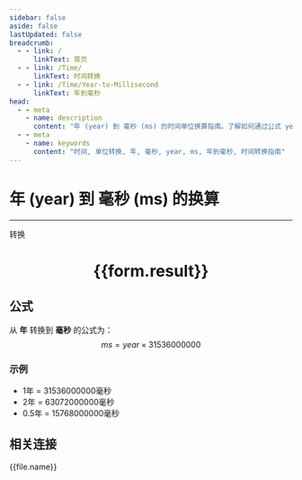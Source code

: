 ```yaml
---
sidebar: false
aside: false
lastUpdated: false
breadcrumb:
  - - link: /
      linkText: 首页
  - - link: /Time/
      linkText: 时间转换
  - - link: /Time/Year-to-Millisecond
      linkText: 年到毫秒
head:
  - - meta
    - name: description
      content: "年 (year) 到 毫秒 (ms) 的时间单位换算指南。了解如何通过公式 year × 3.1536 × 10⁷ 转换为毫秒。"
  - - meta
    - name: keywords
      content: "时间, 单位转换, 年, 毫秒, year, ms, 年到毫秒, 时间转换指南"
---
```

# 年 (year) 到 毫秒 (ms) 的换算

---
<script setup>
import { onMounted, reactive, inject, ref } from 'vue'
import { NButton,NForm ,NFormItem,NInput,NInputNumber,NSelect,NCard,useMessage,NGrid ,NGi  } from 'naive-ui'
import { defineClientComponent } from 'vitepress'
import { Time } from '../../files';

const convert = inject('convert')

const form = reactive({
  number: null,
  result: '',
})

const convertHandler = () => {
  if (form.number !== null && !isNaN(form.number)) {
    const convertedValue = parseFloat(form.number) * 31536000000
    form.result = `${form.number}年 = ${convertedValue.toFixed(0)}毫秒`
  } else {
    form.result = '请输入有效的数值。'
  }
}
</script>

<n-form size="large" :model="form">
  <n-form-item label="年">
    <n-input-number v-model:value="form.number" placeholder="输入年数" style="width: 100%" />
  </n-form-item>
  <n-form-item>
    <n-button type="primary" @click="convertHandler" block>转换</n-button>
  </n-form-item>
</n-form>

<n-card  embedded :bordered="false" hoverable>
  <div  style="text-align:center">
    <h1>{{form.result}}</h1>
  </div>
</n-card>

## 公式

从 **年** 转换到 **毫秒** 的公式为：
$$ ms = year \times 31536000000 $$

### 示例
- 1年 = 31536000000毫秒
- 2年 = 63072000000毫秒
- 0.5年 = 15768000000毫秒
## 相关连接
<n-grid x-gap="12" :cols="4">
  <n-gi v-for="(file, index) in Time" :key="index">
    <n-button
      text
      tag="a"
      :href="file.path"
      type="primary"
    >
      {{file.name}}
    </n-button>
  </n-gi>
</n-grid>